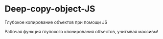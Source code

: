 # Deep-copy-object-JS

Глубокое копирование объектов при помощи JS

Рабочая функция глупокого клонирования объектов, учитывая массивы!
